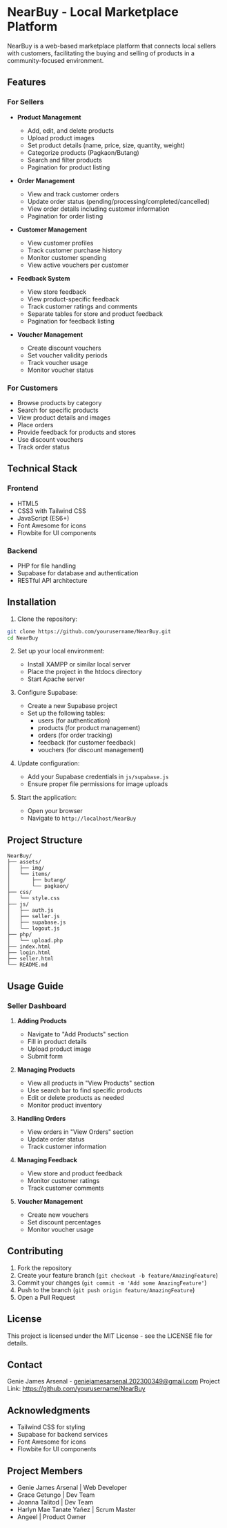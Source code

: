 # NearBuy - Local Marketplace Platform

NearBuy is a web-based marketplace platform that connects local sellers with customers, facilitating the buying and selling of products in a community-focused environment.

## Features

### For Sellers
- **Product Management**
  - Add, edit, and delete products
  - Upload product images
  - Set product details (name, price, size, quantity, weight)
  - Categorize products (Pagkaon/Butang)
  - Search and filter products
  - Pagination for product listing

- **Order Management**
  - View and track customer orders
  - Update order status (pending/processing/completed/cancelled)
  - View order details including customer information
  - Pagination for order listing

- **Customer Management**
  - View customer profiles
  - Track customer purchase history
  - Monitor customer spending
  - View active vouchers per customer

- **Feedback System**
  - View store feedback
  - View product-specific feedback
  - Track customer ratings and comments
  - Separate tables for store and product feedback
  - Pagination for feedback listing

- **Voucher Management**
  - Create discount vouchers
  - Set voucher validity periods
  - Track voucher usage
  - Monitor voucher status

### For Customers
- Browse products by category
- Search for specific products
- View product details and images
- Place orders
- Provide feedback for products and stores
- Use discount vouchers
- Track order status

## Technical Stack

### Frontend
- HTML5
- CSS3 with Tailwind CSS
- JavaScript (ES6+)
- Font Awesome for icons
- Flowbite for UI components

### Backend
- PHP for file handling
- Supabase for database and authentication
- RESTful API architecture

## Installation

1. Clone the repository:
```bash
git clone https://github.com/yourusername/NearBuy.git
cd NearBuy
```

2. Set up your local environment:
   - Install XAMPP or similar local server
   - Place the project in the htdocs directory
   - Start Apache server

3. Configure Supabase:
   - Create a new Supabase project
   - Set up the following tables:
     - users (for authentication)
     - products (for product management)
     - orders (for order tracking)
     - feedback (for customer feedback)
     - vouchers (for discount management)

4. Update configuration:
   - Add your Supabase credentials in `js/supabase.js`
   - Ensure proper file permissions for image uploads

5. Start the application:
   - Open your browser
   - Navigate to `http://localhost/NearBuy`

## Project Structure

```
NearBuy/
├── assets/
│   ├── img/
│   └── items/
│       ├── butang/
│       └── pagkaon/
├── css/
│   └── style.css
├── js/
│   ├── auth.js
│   ├── seller.js
│   ├── supabase.js
│   └── logout.js
├── php/
│   └── upload.php
├── index.html
├── login.html
├── seller.html
└── README.md
```

## Usage Guide

### Seller Dashboard
1. **Adding Products**
   - Navigate to "Add Products" section
   - Fill in product details
   - Upload product image
   - Submit form

2. **Managing Products**
   - View all products in "View Products" section
   - Use search bar to find specific products
   - Edit or delete products as needed
   - Monitor product inventory

3. **Handling Orders**
   - View orders in "View Orders" section
   - Update order status
   - Track customer information

4. **Managing Feedback**
   - View store and product feedback
   - Monitor customer ratings
   - Track customer comments

5. **Voucher Management**
   - Create new vouchers
   - Set discount percentages
   - Monitor voucher usage

## Contributing

1. Fork the repository
2. Create your feature branch (`git checkout -b feature/AmazingFeature`)
3. Commit your changes (`git commit -m 'Add some AmazingFeature'`)
4. Push to the branch (`git push origin feature/AmazingFeature`)
5. Open a Pull Request

## License

This project is licensed under the MIT License - see the LICENSE file for details.

## Contact

Genie James Arsenal - geniejamesarsenal.202300349@gmail.com
Project Link: https://github.com/yourusername/NearBuy

## Acknowledgments

- Tailwind CSS for styling
- Supabase for backend services
- Font Awesome for icons
- Flowbite for UI components

## Project Members

- Genie James Arsenal | Web Developer
- Grace Getungo  | Dev Team
- Joanna Talitod | Dev Team
- Harlyn Mae Tanate Yañez | Scrum Master
- Angeel | Product Owner
